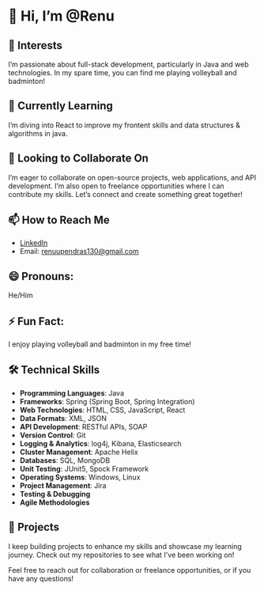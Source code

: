# 👋 Hi, I’m @Renu

## 👀 Interests
I’m passionate about full-stack development, particularly in Java and web technologies. In my spare time, you can find me playing volleyball and badminton!

## 🌱 Currently Learning
I’m diving into React to improve my frontent skills and data structures & algorithms in java.

## 💞️ Looking to Collaborate On
I’m eager to collaborate on open-source projects, web applications, and API development. I’m also open to freelance opportunities where I can contribute my skills. Let’s connect and create something great together!

## 📫 How to Reach Me
- [LinkedIn](https://www.linkedin.com/in/renuupendra/)
- Email: renuupendras130@gmail.com

## 😄 Pronouns: 
He/Him

## ⚡ Fun Fact: 
I enjoy playing volleyball and badminton in my free time!

## 🛠 Technical Skills
- **Programming Languages**: Java
- **Frameworks**: Spring (Spring Boot, Spring Integration)
- **Web Technologies**: HTML, CSS, JavaScript, React
- **Data Formats**: XML, JSON
- **API Development**: RESTful APIs, SOAP
- **Version Control**: Git
- **Logging & Analytics**: log4j, Kibana, Elasticsearch
- **Cluster Management**: Apache Helix
- **Databases**: SQL, MongoDB
- **Unit Testing**: JUnit5, Spock Framework
- **Operating Systems**: Windows, Linux
- **Project Management**: Jira
- **Testing & Debugging**
- **Agile Methodologies**

## 🚀 Projects
I keep building projects to enhance my skills and showcase my learning journey. Check out my repositories to see what I've been working on!

Feel free to reach out for collaboration or freelance opportunities, or if you have any questions!
